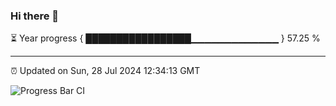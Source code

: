 ### Hi there 👋

⏳ Year progress { █████████████████▁▁▁▁▁▁▁▁▁▁▁▁▁ } 57.25 %

---

⏰ Updated on Sun, 28 Jul 2024 12:34:13 GMT

![Progress Bar CI](https://github.com/ZhaoGui/ZhaoGui/workflows/Progress%20Bar%20CI/badge.svg)
